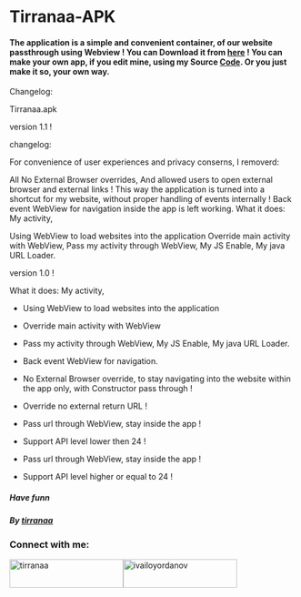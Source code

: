 # Tirranaa-APK

#### The application is a simple and convenient container, of our website passthrough using Webview ! You can Download it from [here](https://github.com/tirranaa/Tirranaa-APK/raw/main/com.tirranaa/Tirranaa.apk) ! You can make your own app, if you edit mine, using my Source [Code](https://github.com/tirranaa/Tirranaa-APK). Or you just make it so, your own way.

Changelog:

Tirranaa.apk

version 1.1 !

changelog:

For convenience of user experiences and privacy conserns,
I removerd:

All No External Browser overrides,
And allowed users to open external browser and external links !
This way the application is turned into a shortcut for my website, without proper handling of events internally !
Back event WebView for navigation inside the app is left working.
What it does:
My activity,

Using WebView to load websites into the application
Override main activity with WebView,
Pass my activity through WebView, My JS Enable, My java URL Loader.


version 1.0 ! 

What it does:
My activity, 
- Using WebView to load websites into the application
- Override main activity with WebView 
- Pass my activity through WebView, My JS Enable, My java URL Loader.
- Back event WebView for navigation.

- No External Browser override, to stay navigating into the website within the app only, with Constructor pass through ! 
- Override no external return URL !

- Pass url through WebView, stay inside the app !
- Support API level lower then 24 !

- Pass url through WebView, stay inside the app ! 
- Support API level higher or equal to 24 !



##### Have funn
##### By [tirranaa](https://github.com/tirranaa)

<h3 align="left">Connect with me:</h3><p align="left">
<a href="https://fb.com/tirranaa" target="blank"><img align="center" src="https://github.com/tirranaa/t/blob/main/images/FacebookProfile.gif" alt="tirranaa" height="50" width="200" /></a><a href="https://www.youtube.com/channel/UCdhWA8nAebq3mKQsS4tYbBw?sub_confirmation=1" target="blank"><img align="center" src="https://github.com/tirranaa/t/blob/main/images/IvayloYordanov.gif" alt="ivailoyordanov" height="50" width="200" /></a></p>
